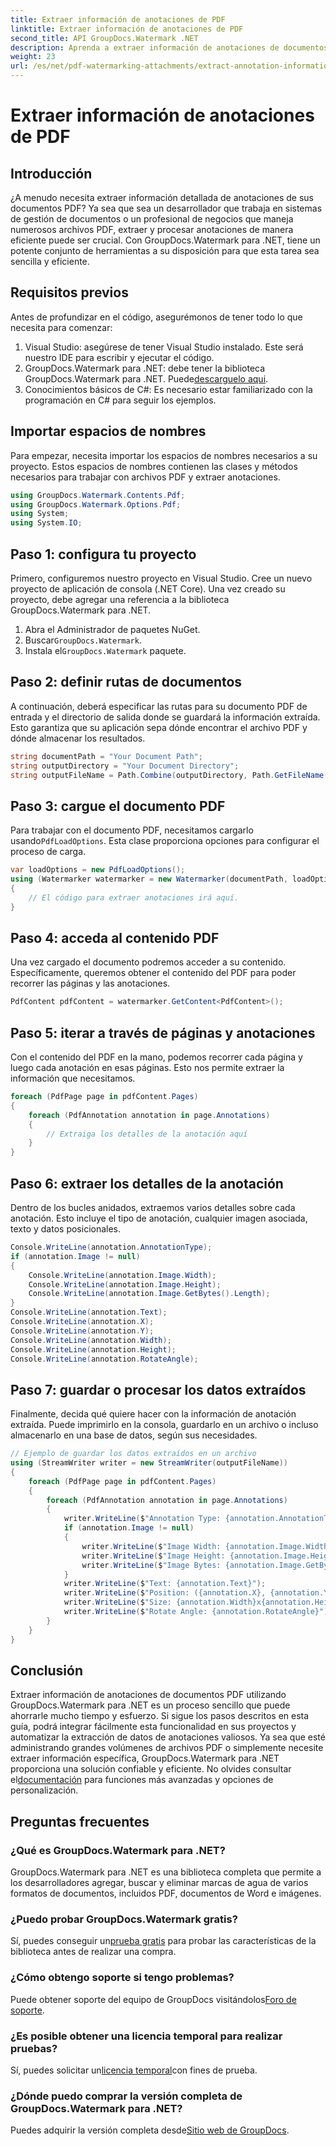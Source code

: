 ```yaml
---
title: Extraer información de anotaciones de PDF
linktitle: Extraer información de anotaciones de PDF
second_title: API GroupDocs.Watermark .NET
description: Aprenda a extraer información de anotaciones de documentos PDF utilizando GroupDocs.Watermark para .NET en esta guía detallada paso a paso.
weight: 23
url: /es/net/pdf-watermarking-attachments/extract-annotation-information-pdf/
---
```


# Extraer información de anotaciones de PDF

## Introducción
¿A menudo necesita extraer información detallada de anotaciones de sus documentos PDF? Ya sea que sea un desarrollador que trabaja en sistemas de gestión de documentos o un profesional de negocios que maneja numerosos archivos PDF, extraer y procesar anotaciones de manera eficiente puede ser crucial. Con GroupDocs.Watermark para .NET, tiene un potente conjunto de herramientas a su disposición para que esta tarea sea sencilla y eficiente.
## Requisitos previos
Antes de profundizar en el código, asegurémonos de tener todo lo que necesita para comenzar:
1. Visual Studio: asegúrese de tener Visual Studio instalado. Este será nuestro IDE para escribir y ejecutar el código.
2.  GroupDocs.Watermark para .NET: debe tener la biblioteca GroupDocs.Watermark para .NET. Puede[descarguelo aqui](https://releases.groupdocs.com/Watermark/net/).
3. Conocimientos básicos de C#: Es necesario estar familiarizado con la programación en C# para seguir los ejemplos.
## Importar espacios de nombres
Para empezar, necesita importar los espacios de nombres necesarios a su proyecto. Estos espacios de nombres contienen las clases y métodos necesarios para trabajar con archivos PDF y extraer anotaciones.
```csharp
using GroupDocs.Watermark.Contents.Pdf;
using GroupDocs.Watermark.Options.Pdf;
using System;
using System.IO;
```
## Paso 1: configura tu proyecto
Primero, configuremos nuestro proyecto en Visual Studio. Cree un nuevo proyecto de aplicación de consola (.NET Core). Una vez creado su proyecto, debe agregar una referencia a la biblioteca GroupDocs.Watermark para .NET.
1. Abra el Administrador de paquetes NuGet.
2.  Buscar`GroupDocs.Watermark`.
3.  Instala el`GroupDocs.Watermark` paquete.
## Paso 2: definir rutas de documentos
A continuación, deberá especificar las rutas para su documento PDF de entrada y el directorio de salida donde se guardará la información extraída. Esto garantiza que su aplicación sepa dónde encontrar el archivo PDF y dónde almacenar los resultados.
```csharp
string documentPath = "Your Document Path";
string outputDirectory = "Your Document Directory";
string outputFileName = Path.Combine(outputDirectory, Path.GetFileName(documentPath));
```
## Paso 3: cargue el documento PDF
 Para trabajar con el documento PDF, necesitamos cargarlo usando`PdfLoadOptions`. Esta clase proporciona opciones para configurar el proceso de carga.
```csharp
var loadOptions = new PdfLoadOptions();
using (Watermarker watermarker = new Watermarker(documentPath, loadOptions))
{
    // El código para extraer anotaciones irá aquí.
}
```
## Paso 4: acceda al contenido PDF
Una vez cargado el documento podremos acceder a su contenido. Específicamente, queremos obtener el contenido del PDF para poder recorrer las páginas y las anotaciones.
```csharp
PdfContent pdfContent = watermarker.GetContent<PdfContent>();
```
## Paso 5: iterar a través de páginas y anotaciones
Con el contenido del PDF en la mano, podemos recorrer cada página y luego cada anotación en esas páginas. Esto nos permite extraer la información que necesitamos.
```csharp
foreach (PdfPage page in pdfContent.Pages)
{
    foreach (PdfAnnotation annotation in page.Annotations)
    {
        // Extraiga los detalles de la anotación aquí
    }
}
```
## Paso 6: extraer los detalles de la anotación
Dentro de los bucles anidados, extraemos varios detalles sobre cada anotación. Esto incluye el tipo de anotación, cualquier imagen asociada, texto y datos posicionales.
```csharp
Console.WriteLine(annotation.AnnotationType);
if (annotation.Image != null)
{
    Console.WriteLine(annotation.Image.Width);
    Console.WriteLine(annotation.Image.Height);
    Console.WriteLine(annotation.Image.GetBytes().Length);
}
Console.WriteLine(annotation.Text);
Console.WriteLine(annotation.X);
Console.WriteLine(annotation.Y);
Console.WriteLine(annotation.Width);
Console.WriteLine(annotation.Height);
Console.WriteLine(annotation.RotateAngle);
```
## Paso 7: guardar o procesar los datos extraídos
Finalmente, decida qué quiere hacer con la información de anotación extraída. Puede imprimirlo en la consola, guardarlo en un archivo o incluso almacenarlo en una base de datos, según sus necesidades.
```csharp
// Ejemplo de guardar los datos extraídos en un archivo
using (StreamWriter writer = new StreamWriter(outputFileName))
{
    foreach (PdfPage page in pdfContent.Pages)
    {
        foreach (PdfAnnotation annotation in page.Annotations)
        {
            writer.WriteLine($"Annotation Type: {annotation.AnnotationType}");
            if (annotation.Image != null)
            {
                writer.WriteLine($"Image Width: {annotation.Image.Width}");
                writer.WriteLine($"Image Height: {annotation.Image.Height}");
                writer.WriteLine($"Image Bytes: {annotation.Image.GetBytes().Length}");
            }
            writer.WriteLine($"Text: {annotation.Text}");
            writer.WriteLine($"Position: ({annotation.X}, {annotation.Y})");
            writer.WriteLine($"Size: {annotation.Width}x{annotation.Height}");
            writer.WriteLine($"Rotate Angle: {annotation.RotateAngle}");
        }
    }
}
```
## Conclusión
Extraer información de anotaciones de documentos PDF utilizando GroupDocs.Watermark para .NET es un proceso sencillo que puede ahorrarle mucho tiempo y esfuerzo. Si sigue los pasos descritos en esta guía, podrá integrar fácilmente esta funcionalidad en sus proyectos y automatizar la extracción de datos de anotaciones valiosos.
 Ya sea que esté administrando grandes volúmenes de archivos PDF o simplemente necesite extraer información específica, GroupDocs.Watermark para .NET proporciona una solución confiable y eficiente. No olvides consultar el[documentación](https://tutorials.groupdocs.com/Watermark/net/) para funciones más avanzadas y opciones de personalización.
## Preguntas frecuentes
### ¿Qué es GroupDocs.Watermark para .NET?
GroupDocs.Watermark para .NET es una biblioteca completa que permite a los desarrolladores agregar, buscar y eliminar marcas de agua de varios formatos de documentos, incluidos PDF, documentos de Word e imágenes.
### ¿Puedo probar GroupDocs.Watermark gratis?
 Sí, puedes conseguir un[prueba gratis](https://releases.groupdocs.com/) para probar las características de la biblioteca antes de realizar una compra.
### ¿Cómo obtengo soporte si tengo problemas?
 Puede obtener soporte del equipo de GroupDocs visitándolos[Foro de soporte](https://forum.groupdocs.com/c/watermark/19).
### ¿Es posible obtener una licencia temporal para realizar pruebas?
 Sí, puedes solicitar un[licencia temporal](https://purchase.groupdocs.com/temporary-license/)con fines de prueba.
### ¿Dónde puedo comprar la versión completa de GroupDocs.Watermark para .NET?
 Puedes adquirir la versión completa desde[Sitio web de GroupDocs](https://purchase.groupdocs.com/buy).